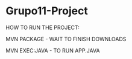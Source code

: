 # Grupo11-Project

HOW TO RUN THE PROJECT:

MVN PACKAGE - WAIT TO FINISH DOWNLOADS

MVN EXEC:JAVA - TO RUN APP.JAVA
